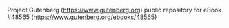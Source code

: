Project Gutenberg (https://www.gutenberg.org) public repository for eBook #48565 (https://www.gutenberg.org/ebooks/48565)
